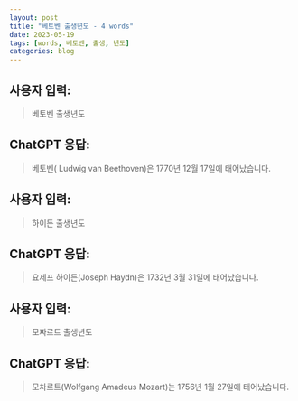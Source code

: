 ```yaml
---
layout: post
title: "베토벤 출생년도 - 4 words"
date: 2023-05-19
tags: [words, 베토벤, 출생, 년도]
categories: blog
---
```


## 사용자 입력:
> 베토벤 출생년도

## ChatGPT 응답:
> 베토벤( Ludwig van Beethoven)은 1770년 12월 17일에 태어났습니다.

## 사용자 입력:
> 하이든 출생년도

## ChatGPT 응답:
> 요제프 하이든(Joseph Haydn)은 1732년 3월 31일에 태어났습니다.

## 사용자 입력:
> 모짜르트 출생년도

## ChatGPT 응답:
> 모차르트(Wolfgang Amadeus Mozart)는 1756년 1월 27일에 태어났습니다.

